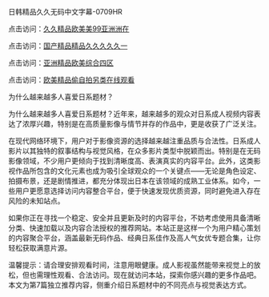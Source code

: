 日韩精品久久无码中文字幕-0709HR

点击访问：<a href="https://heiliaoe8ajia.pages.dev">久久精品欧美美99亚洲洲在</a>

点击访问：<a href="https://heiliao2dmwwy.pages.dev">国产精品精品久久久久久一</a>

点击访问：<a href="https://heiliaoe8ajia.pages.dev">亚洲精品欧美综合四区</a>

点击访问：<a href="https://heiliaowt0d7p.pages.dev">欧美精品偷自拍另类在线观看</a>


为什么越来越多人喜爱日系题材？

为什么越来越多人喜爱日系题材？近年来，越来越多的观众对日系成人视频内容表达了浓厚兴趣，特别是在高质量影像与情节并存的作品中，更是收获了广泛关注。

在现代网络环境下，用户对于影像资源的选择越来越注重品质与合法性。日系成人影片以其独特的叙事结构与视觉风格，在众多影片类型中脱颖而出。特别是在无码影像领域，不少用户更倾向于找到清晰度高、表演真实的内容平台。此外，这类影视作品所包含的文化元素也成为吸引全球观众的一个关键点——无论是角色设定、拍摄布景，还是剧情推进，都充分体现出日本在该领域的成熟工业体系。如今，一些用户更愿意选择访问内容整合平台，便于快速发现优质资源，同时避免进入存在风险的未知站点。

如果你正在寻找一个稳定、安全并且更新及时的内容平台，不妨考虑使用具备清晰分类、快速加载以及内容合法授权的推荐网站。本站正是这样一个为用户精心策划的内容聚合平台，涵盖最新无码作品、经典日系佳作及高人气女优专题合集，让你轻松获取满意片源。

温馨提示：请合理安排观看时间，注意用眼健康。成人影视虽然能带来视觉上的放松，但也需理性观看、合法访问。现在就访问本站，探索你感兴趣的更多作品吧。 本文为第7篇独立推荐内容，侧重介绍日系题材中的不同亮点与视觉表达方式。



<span style="display:none;">[Canonical link]( https://github.com/qp20250709/634876 ）</span>
